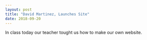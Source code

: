 ```yaml
---
layout: post
title: "David Martinez, Launches Site"
date: 2018-09-20
---
```


In class today our teacher tought us how to make our own website.
